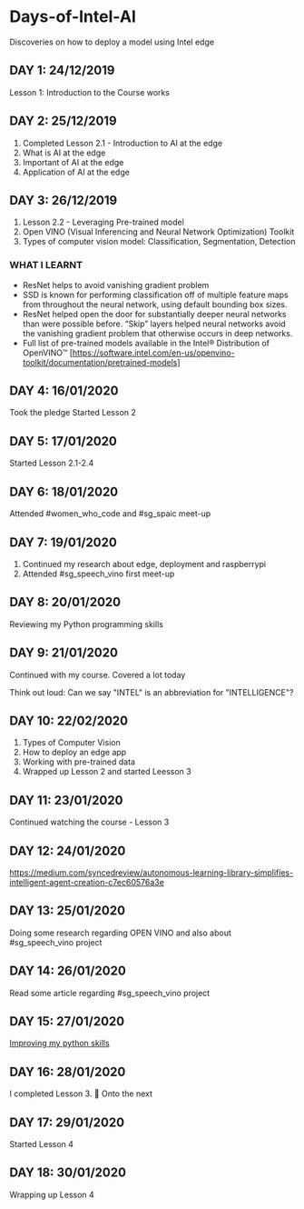 # Days-of-Intel-AI
Discoveries on how to deploy a model using Intel edge

## DAY 1: 24/12/2019
Lesson 1: Introduction to the Course works


## DAY 2: 25/12/2019
1. Completed Lesson 2.1 - Introduction to AI at the edge
2. What is AI at the edge
3. Important of AI at the edge
4. Application of AI at the edge

## DAY 3: 26/12/2019
1. Lesson 2.2 - Leveraging Pre-trained model
2. Open VINO (Visual Inferencing and Neural Network Optimization) Toolkit
3. Types of computer vision model: Classification, Segmentation, Detection


### WHAT I LEARNT 
* ResNet helps to avoid vanishing gradient problem
* SSD is known for performing classification off of multiple feature maps from throughout the neural network, using default bounding box sizes.
*  ResNet helped open the door for substantially deeper neural networks than were possible before. “Skip” layers helped neural networks avoid the vanishing gradient problem that otherwise occurs in deep networks.
* Full list of pre-trained models available in the Intel® Distribution of OpenVINO™  [https://software.intel.com/en-us/openvino-toolkit/documentation/pretrained-models]


## DAY 4: 16/01/2020
Took the pledge 
Started Lesson 2


## DAY 5: 17/01/2020
Started Lesson 2.1-2.4 


## DAY 6: 18/01/2020
Attended #women_who_code  and #sg_spaic meet-up 

## DAY 7: 19/01/2020
1. Continued my research about edge, deployment and raspberrypi 
2. Attended #sg_speech_vino first meet-up

## DAY 8: 20/01/2020
Reviewing my Python programming skills

## DAY 9: 21/01/2020
Continued with my course. Covered a lot today 

Think out loud: Can we say "INTEL" is an abbreviation for "INTELLIGENCE"? 

## DAY 10: 22/02/2020
1. Types of Computer Vision
2. How to deploy an edge app
3. Working with pre-trained data
4. Wrapped  up Lesson 2 and started Leesson 3

## DAY 11: 23/01/2020
Continued watching the course - Lesson 3

## DAY 12: 24/01/2020
https://medium.com/syncedreview/autonomous-learning-library-simplifies-intelligent-agent-creation-c7ec60576a3e

## DAY 13: 25/01/2020
Doing some research regarding OPEN VINO and also about #sg_speech_vino  project

## DAY 14: 26/01/2020
Read some article regarding #sg_speech_vino project

## DAY 15: 27/01/2020
[Improving my python skills](https://github.com/TemitopeOladokun/My-Python-Notebook)

## DAY 16: 28/01/2020
I completed Lesson 3. :muscle:
Onto the next

## DAY 17: 29/01/2020
Started Lesson 4

## DAY 18: 30/01/2020
Wrapping up Lesson 4
